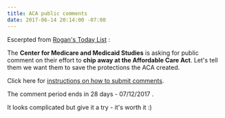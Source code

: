 ```yaml
---
title: ACA public comments
date: 2017-06-14 20:14:00 -07:00
---
```


Escerpted from [Rogan's Today List](http://roganslist.blogspot.com/) :

The **Center for Medicare and Medicaid Studies** is asking for public comment on their effort to **chip away at the Affordable Care Act**.  Let's tell them we want them to save the protections the ACA created. 

Click here for [instructions on how to submit comments](https://www.federalregister.gov/documents/2017/06/12/2017-12130/reducing-regulatory-burdens-imposed-by-the-patient-protection-and-affordable-care-act-and-improving#addresses.).

The comment period ends in 28 days - 07/12/2017 .

It looks complicated but give it a try - it's worth it :)


